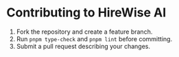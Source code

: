 # Contributing to HireWise AI

1. Fork the repository and create a feature branch.
2. Run `pnpm type-check` and `pnpm lint` before committing.
3. Submit a pull request describing your changes.
